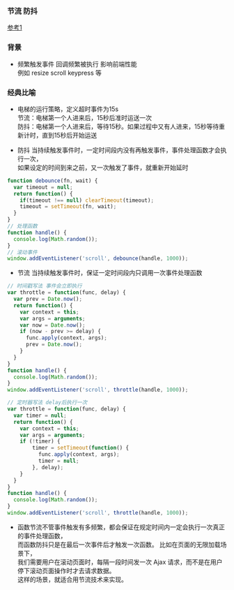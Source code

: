 ### 节流 防抖
[参考1](https://mp.weixin.qq.com/s/xGMUjQiZEI7PV8Wlvf_YNA)

### 背景
* 频繁触发事件 回调频繁被执行 影响前端性能  
  例如 resize scroll keypress 等

### 经典比喻
* 电梯的运行策略，定义超时事件为15s  
  节流：电梯第一个人进来后，15秒后准时运送一次  
  防抖：电梯第一个人进来后，等待15秒。如果过程中又有人进来，15秒等待重新计时，直到15秒后开始运送

* 防抖 当持续触发事件时，一定时间段内没有再触发事件，事件处理函数才会执行一次，  
  如果设定的时间到来之前，又一次触发了事件，就重新开始延时
```js
function debounce(fn, wait) {
  var timeout = null;
  return function() {
    if(timeout !== null) clearTimeout(timeout);
    timeout = setTimeout(fn, wait);
  }
}
// 处理函数
function handle() {
  console.log(Math.random()); 
}
// 滚动事件
window.addEventListener('scroll', debounce(handle, 1000));
```
* 节流 当持续触发事件时，保证一定时间段内只调用一次事件处理函数
```js
// 时间戳写法 事件会立即执行
var throttle = function(func, delay) {
  var prev = Date.now();
  return function() {
    var context = this;
    var args = arguments;
    var now = Date.now();
    if (now - prev >= delay) {
      func.apply(context, args);
      prev = Date.now();
    }
  }
}
function handle() {
  console.log(Math.random());
}
window.addEventListener('scroll', throttle(handle, 1000));

// 定时器写法 delay后执行一次
var throttle = function(func, delay) {
  var timer = null;
  return function() {
    var context = this;
    var args = arguments;
    if (!timer) {
        timer = setTimeout(function() {
          func.apply(context, args);
          timer = null;
        }, delay);
    }
  }
}
function handle() {
  console.log(Math.random());
}
window.addEventListener('scroll', throttle(handle, 1000));
```
* 函数节流不管事件触发有多频繁，都会保证在规定时间内一定会执行一次真正的事件处理函数，  
  而函数防抖只是在最后一次事件后才触发一次函数。 比如在页面的无限加载场景下，  
  我们需要用户在滚动页面时，每隔一段时间发一次 Ajax 请求，而不是在用户停下滚动页面操作时才去请求数据。  
  这样的场景，就适合用节流技术来实现。